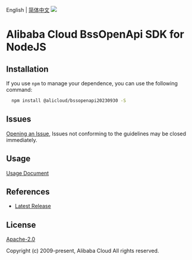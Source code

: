 English | [简体中文](README-CN.md)
![](https://aliyunsdk-pages.alicdn.com/icons/AlibabaCloud.svg)

# Alibaba Cloud BssOpenApi SDK for NodeJS

## Installation
If you use `npm` to manage your dependence, you can use the following command:

```sh
  npm install @alicloud/bssopenapi20230930 -S
```

## Issues
[Opening an Issue](https://github.com/aliyun/alibabacloud-typescript-sdk/issues/new), Issues not conforming to the guidelines may be closed immediately.

## Usage
[Usage Document](https://github.com/aliyun/alibabacloud-typescript-sdk/blob/master/docs/Usage-EN.md#quick-examples)

## References
* [Latest Release](https://github.com/aliyun/alibabacloud-typescript-sdk/)

## License
[Apache-2.0](http://www.apache.org/licenses/LICENSE-2.0)

Copyright (c) 2009-present, Alibaba Cloud All rights reserved.
